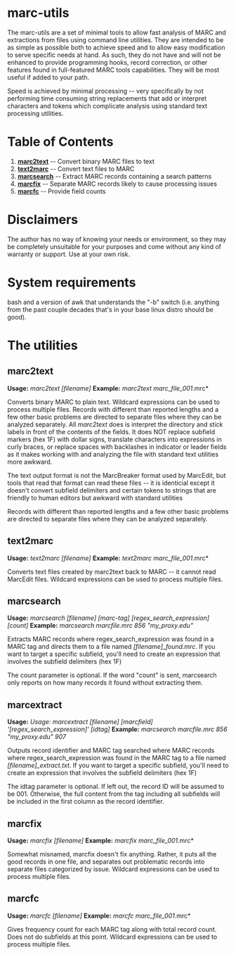 # marc-utils
The marc-utils are a set of minimal tools to allow fast analysis of MARC and extractions from files using command line utilities. They are intended to be as simple as possible both to achieve speed and to allow easy modification to serve specific needs at hand. As such, they do not have and will not be enhanced to provide programming hooks, record correction, or other features found in full-featured MARC tools capabilities. They will be most useful if added to your path.

Speed is achieved by minimal processing -- very specifically by not performing time consuming string replacements that add or interpret characters and tokens which complicate analysis using standard text processing utilities.

# Table of Contents
1. [**marc2text**](#marc2text) -- Convert binary MARC files to text
2. [**text2marc**](#text2marc) -- Convert text files to MARC
3. [**marcsearch**](#marcsearch) -- Extract MARC records containing a search patterns
4. [**marcfix**](#marcfix) -- Separate MARC records likely to cause processing issues
5. [**marcfc**](#marcfc) -- Provide field counts

# Disclaimers

The author has no way of knowing your needs or environment, so they may be completely unsuitable for your purposes and come without any kind of warranty or support. Use at your own risk. 

# System requirements
bash and a version of awk that understands the "-b" switch (i.e. anything from the past couple decades that's in your base linux distro should be good). 

# The utilities

## marc2text
**Usage:** *marc2text [filename]*
**Example:** *marc2text marc_file_001*.mrc*

Converts binary MARC to plain text. Wildcard expressions can be used to process multiple files. Records with different than reported lengths and a few other basic problems are directed to separate files where they can be analyzed separately.
All *marc2text* does is interpret the directory and stick labels in front of the contents of the fields. It does NOT replace subfield markers (hex 1F) with dollar signs, translate characters into expressions in curly braces, or replace spaces with backlashes in indicator or leader fields as it makes working with and analyzing the file with standard text utilities more awkward.

The text output format is not the MarcBreaker format used by MarcEdit, but tools that read that format can read these files -- it is identicial except it doesn't convert subfield delimiters and certain tokens to strings that are friendly to human editors but awkward with standard utilities

Records with different than reported lengths and a few other basic problems are directed to separate files where they can be analyzed separately.

## text2marc
**Usage:** *text2marc [filename]*
**Example:** *text2marc marc_file_001*.mrc*

Converts text files created by marc2text back to MARC -- it cannot read MarcEdit files. Wildcard expressions can be used to process multiple files. 

## marcsearch
**Usage:** *marcsearch [filename] [marc-tag] [regex_search_expression] [count]*
**Example:** *marcsearch marcfile.mrc 856 "my_proxy.edu"*

Extracts MARC records where regex_search_expression was found in a MARC tag and directs them to a file named *[filename]_found.mrc*. If you want to target a specific subfield, you'll need to create an expression that involves the subfield delimiters (hex 1F)

The count parameter is optional. If the word "count" is sent, marcsearch only reports on how many records it found without extracting them.

## marcextract
**Usage:** *Usage: marcextract [filename] [marcfield] '[regex_search_expression]' [idtag]*
**Example:** *marcsearch marcfile.mrc 856 "my_proxy.edu" 907*

Outputs record identifier and MARC tag searched where MARC records where regex_search_expression was found in the MARC tag to a file named *[filename]_extract.txt*. If you want to target a specific subfield, you'll need to create an expression that involves the subfield delimiters (hex 1F)

The idtag parameter is optional. If left out, the record ID will be assumed to be 001. Otherwise, the full content from the tag including all subfields will be included in the first column as the record identifier.

## marcfix
**Usage:** *marcfix [filename]*
**Example:** *marcfix marc_file_001*.mrc*

Somewhat misnamed, marcfix doesn't fix anything. Rather, it puts all the good records in one file, and separates out problematic records into separate files categorized by issue. Wildcard expressions can be used to process multiple files.

## marcfc
**Usage:** *marcfc [filename]*
**Example:** *marcfc marc_file_001*.mrc*

Gives frequency count for each MARC tag along with total record count. Does not do subfields at this point. Wildcard expressions can be used to process multiple files.



